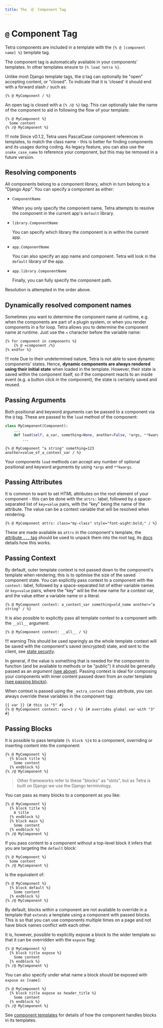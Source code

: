 ```yaml
---
title: The `@` Component Tag
---
```


# `@` Component Tag

Tetra components are included in a template with the `{% @ [component name] %}` template tag.

The component tag is automatically available in your components' templates. In other templates ensure to `{% load tetra %}`.

Unlike most Django template tags, the `@` tag can optionally be "open" accepting content, or "closed". To indicate that it is 'closed' it should end with a forward slash `/` such as:

``` django
{% @ MyComponent / %}
```

An open tag is closed with a `{% /@ %}` tag.  This can optionally take the name of the component to aid in following the flow of your template:

``` django
{% @ MyComponent %}
  Some content
{% /@ MyComponent %}
```

!!! note
    Since v0.1.2, Tetra uses PascalCase component references in templates, to match the class name - this is better for finding components and its usages during coding.
    As legacy feature, you can also use the `snake_case_name` to reference your component, but this may be removed in a future version.


## Resolving components

All components belong to a component library, which in turn belong to a "Django App". You can specify a component as either:

  - `ComponentName`

    When you only specify the component name, Tetra attempts to resolve the component in the current app's `default` library.

  - `library.ComponentName`

    You can specify which library the component is in within the current app.

  - `app.ComponentName`

    You can also specify an app name and component. Tetra will look in the `default` library of the app.

  - `app.library.ComponentName`

    Finally, you can fully specify the component path.

Resolution is attempted in the order above.

## Dynamically resolved component names

Sometimes you want to determine the component name at runtime, e.g. when the components are part of a plugin system, or when you render components in a for loop. Tetra allows you to determine the component name at runtime. Just use the `=` character before the variable name:

```django
{% for component in components %}
    {% @ =component /%}
{% endfor %}
```

!!! note
    Due to their undetermined nature, Tetra is not able to save dynamic components' states. Hence, **dynamic components are always rendered using their initial state** when loaded in the template. However, their state is saved within the component itself, so if the component reacts to an inside event (e.g. a button click *in* the component), the state is certainly saved and reused.

## Passing Arguments

Both positional and keyword arguments can be passed to a component via the `@` tag. These are passed to the `load` method of the component:

``` python
class MyComponent(Component):
    ...
    def load(self, a_var, something=None, another=False, *args, **kwargs):
        ...
```

``` django
{% @ MyComponent "a string" something=123 another=value_of_a_context_var / %}
```

Your components `load` methods can accept any number of optional positional and keyword arguments by using `*args` and `**kwargs`.

## Passing Attributes

It is common to want to set HTML attributes on the root element of your component - this can be done with the `attrs:` label, followed by a space-separated list of `key=value` pairs, with the "key" being the name of the attribute. The value can be a context variable that will be resolved when rendering.

``` django
{% @ MyComponent attrs: class="my-class" style="font-wight:bold;" / %}
```

These are made available as `attrs` in the component's template, the [attribute  `...` tag](attribute-tag.md) should be used to unpack them into the root tag, its [docs](attribute-tag.md) details how this works.

## Passing Context

By default, outer template context is not passed down to the component's template when rendering; this is to optimise the size of the saved component state. You can explicitly pass context to a component with the `context:` label, followed by a space-separated list of either variable names or `key=value` pairs, where the "key" will be the new name for a context var, and the value either a variable name or a literal.

``` django
{% @ MyComponent context: a_context_var something=old_name another="a string" / %}
```

It is also possible to explicitly pass all template context to a component with the `__all__` argument:

``` django
{% @ MyComponent context: __all__ / %}
```

!!! warning
    This should be used sparingly as the whole template context will be saved with the component's saved (encrypted) state, and sent to the client, see [state security](state-security.md).

In general, if the value is something that is needed for the component to function (and be available to methods or be "public") it should be generally passed as an *argument* [(see above)](#passing-attributes). Passing context is ideal for composing your components with inner content passed down from an outer template [(see passing blocks)](#passing-blocks).

When context is passed using the `_extra_context` class attribute, you can always override these variables in the component tag:

``` django
{{ var }} {# this is "5" #}
{% @ MyComponent context: var=3 / %} {# overrides global var with "3" #}
```

## Passing Blocks

It is possible to pass template `{% block %}`s to a component, overriding or inserting content into the component:

``` django
{% @ MyComponent %}
  {% block title %}
    Some content
  {% endblock %}
{% /@ MyComponent %}
```

> Other frameworks refer to these "blocks" as "slots", but as Tetra is built on Django we use the Django terminology.

You can pass as many blocks to a component as you like:

``` django
{% @ MyComponent %}
  {% block title %}
    A title
  {% endblock %}
  {% block main %}
    Some content
  {% endblock %}
{% /@ MyComponent %}
```

If you pass content to a component without a top-level block it infers that you are targeting the `default` block:

``` django
{% @ MyComponent %}
  Some content
{% /@ MyComponent %}
```

Is the equivalent of:

``` django
{% @ MyComponent %}
  {% block default %}
    Some content
  {% endblock %}
{% /@ MyComponent %}
```

By default, blocks within a component are not available to override in a template that `extends` a template using a component with passed blocks. This is so that you can use components multiple times on a page and not have block names conflict with each other.

It is, however, possible to explicitly expose a block to the wider template so that it can be overridden with the `expose` flag:

``` django
{% @ MyComponent %}
  {% block title expose %}
    Some content
  {% endblock %}
{% /@ MyComponent %}
```

You can also specify under what name a block should be exposed with `expose as [name]`:

``` django
{% @ MyComponent %}
  {% block title expose as header_title %}
    Some content
  {% endblock %}
{% /@ MyComponent %}
```

See [component templates](components.md#templates) for details of how the component handles blocks in its templates.
